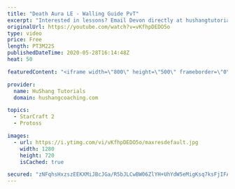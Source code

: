 ```yaml
---
title: "Death Aura LE - Walling Guide PvT"
excerpt: "Interested in lessons? Email Devon directly at hushangtutorials@outlook.com ------------------------------------------------------------------------------------------------------- Want to support HuShang Tutorials directly? Patreon is a website where you can contribute a monthly donation that will help"
originalUrl: https://youtube.com/watch?v=vKfhpDEDO5o
type: video
price: Free
length: PT3M22S
publishedDateTime: 2020-05-28T16:14:48Z
heat: 50

featuredContent: "<iframe width=\"800\" height=\"500\" frameborder=\"0\" src=\"https://www.youtube.com/embed/vKfhpDEDO5o\" allow=\"accelerometer; autoplay; encrypted-media; gyroscope; picture-in-picture\" allowfullscreen></iframe>"

provider:
  name: HuShang Tutorials
  domain: hushangcoaching.com

topics:
  - StarCraft 2
  - Protoss

images:
  - url: https://i.ytimg.com/vi/vKfhpDEDO5o/maxresdefault.jpg
    width: 1280
    height: 720
    isCached: true

secured: "zNFqhsHxzszEEKXMiJBcJGa/R5bJLCwBW06ZlYH+UhYdW5eMigKsq7ksFjIFAPbfI23La4YEbhxsfYjx5A87Azwx2/Uj5JedCZTN/DZ19nct+/BS/TwSL9xkzsR4Od5pdMzd5aiAyZk/SjQE7JzGpxVpBK5vEXUtscEPT6vGbXmu1E3DRiJ+SyEHvHC2jrom8nWBTKN9qWpsCJLKBJW/sZeAIrSf3HRQRwTqf0gcIOsJAmoUTGBecxxc8loEqAtv518pp23FOdtRNUZdTguoyBlgyYvNpQ9+ctu3a14aLlIoZwXOP693yWpMKaxKLcnk11CLSSbmtrn3sEWi0Kn0uieotyPa0nbAjcmxuCSxgiSu6Ttk2tW1dY0Mx39h+2nEME4vjVCQOkwvBc6mXN1CHCCgB647HVGMc69Gsb5MWek=;esUuj+dFDH1drOAa+BMvew=="
---
```



